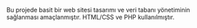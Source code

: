 Bu projede basit bir web sitesi tasarımı ve veri tabanı yönetiminin sağlanması amaçlanmıştır. HTML/CSS ve PHP kullanılmıştır.
